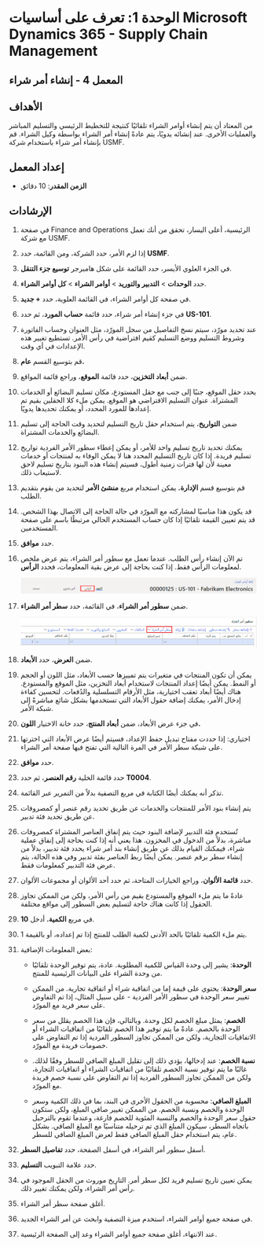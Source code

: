 ﻿---
lab:
    title: 'المعمل 4: إنشاء أمر شراء'
    module: 'الوحدة 1: تعرف على أساسيات Microsoft Dynamics 365 Supply Chain Management'
---

# الوحدة 1: تعرف على أساسيات Microsoft Dynamics 365 - Supply Chain Management

## المعمل 4 - إنشاء أمر شراء

## الأهداف

من المعتاد أن يتم إنشاء أوامر الشراء تلقائيًا كنتيجة للتخطيط الرئيسي والتسليم المباشر والعمليات الأخرى. عند إنشائه يدويًا، يتم عادةً إنشاء أمر الشراء بواسطة وكيل الشراء. قم بإنشاء أمر شراء باستخدام شركة USMF.

## إعداد المعمل

   - **الزمن المقدر**: 10 دقائق

## الإرشادات

1. في صفحة Finance and Operations الرئيسية، أعلى اليسار، تحقق من أنك تعمل مع شركة USMF.

1. إذا لزم الأمر، حدد الشركة، ومن القائمة، حدد **USMF**.

1. في الجزء العلوي الأيسر، حدد القائمة على شكل هامبرجر **توسيع جزء التنقل**.

1. حدد **الوحدات** >  **التدبير والتوريد** >  **أوامر الشراء** >  **كل أوامر الشراء**.

1. في صفحة كل أوامر الشراء، في القائمة العلوية، حدد **+ جديد**.

1. في جزء إنشاء أمر شراء، حدد قائمة **حساب المورد**، ثم حدد **US-101**.

1. عند تحديد مورّد، سيتم نسخ التفاصيل من سجل المورّد، مثل العنوان وحساب الفاتورة وشروط التسليم ووضع التسليم كقيم افتراضية في رأس الأمر. تستطيع تغيير هذه الإعدادات في أي وقت.

1. قم بتوسيع القسم **عام.**

1. ضمن **أبعاد التخزين**، حدد قائمة **الموقع**، وراجع قائمة المواقع.

1. يحدد حقل الموقع، جنبًا إلى جنب مع حقل المستودع، مكان تسليم البضائع أو الخدمات المشتراة. عنوان التسليم الافتراضي هو الموقع. يمكن ملء كلا الحقلين بقيم تم إعدادها للمورد المحدد، أو يمكنك تحديدها يدويًا.

1. ضمن **التواريخ**، يتم استخدام حقل تاريخ التسليم لتحديد وقت الحاجة إلى تسليم البضائع والخدمات المشتراة.

1. يمكنك تحديد تاريخ تسليم واحد للأمر، أو يمكن إعطاء سطور الأمر الفردية تواريخ تسليم فريدة. إذا كان تاريخ التسليم المحدد هنا لا يمكن الوفاء به لمنتجات أو خدمات معينة لأن لها فترات زمنية أطول، فسيتم إنشاء هذه البنود بتاريخ تسليم لاحق لاستيعاب ذلك.

1. قم بتوسيع قسم **الإدارة.** يمكن استخدام مربع **منشئ الأمر** لتحديد من يقوم بتقديم الطلب.

1. قد يكون هذا مناسبًا لمشاركته مع المورّد في حالة الحاجة إلى الاتصال بهذا الشخص. قد يتم تعيين القيمة تلقائيًا إذا كان حساب المستخدم الحالي مرتبطًا باسم على صفحة المستخدمين.

1. حدد **موافق**.

1. تم الآن إنشاء رأس الطلب. عندما تعمل مع سطور أمر الشراء، يتم عرض ملخص لمعلومات الرأس فقط. إذا كنت بحاجة إلى عرض بقية المعلومات، فحدد **الرأس**.

    ![صورة شاشة تعرض موقع قائمة الرأس](./media/lp1-m3-purchase-order-header-option.png)

1. ضمن **سطور أمر الشراء**، في القائمة، حدد **سطر أمر الشراء**.

    ![صورة شاشة توضح موقع خيار قائمة سطر أمر الشراء](./media/lp1-m3-purchase-order-purchase-order-line-menu.png)

1. ضمن **العرض**، حدد **الأبعاد**.

1. يمكن أن تكون المنتجات في متغيرات يتم تمييزها حسب الأبعاد، مثل اللون أو الحجم أو النمط. يمكن أيضًا إعداد المنتجات لاستخدام أبعاد التخزين، مثل الموقع والمستودع. هناك أيضًا أبعاد تعقب اختيارية، مثل الأرقام التسلسلية والدُفعات. لتحسين كفاءة إدخال الأمر، يمكنك إضافة حقول الأبعاد التي تستخدمها بشكل شائع مباشرةً إلى شبكة الأمر.

1. في جزء عرض الأبعاد، ضمن **أبعاد المنتج**، حدد خانة الاختيار **اللون.**

1. اختياري: إذا حددت مفتاح تبديل حفظ الإعداد، فسيتم أيضًا عرض الأبعاد التي اخترتها على شبكة سطر الأمر في المرة التالية التي تفتح فيها صفحة أمر الشراء.

1. حدد **موافق**.

1. حدد قائمة الخلية **رقم العنصر**، ثم حدد **T0004**.

1. تذكر أنه يمكنك أيضًا الكتابة في مربع التصفية بدلاً من التمرير عبر القائمة.

1. يتم إنشاء بنود الأمر للمنتجات والخدمات عن طريق تحديد رقم عنصر أو كمصروفات عن طريق تحديد فئة تدبير.

1. تُستخدم فئة التدبير لإضافة البنود حيث يتم إنفاق العناصر المشتراة كمصروفات مباشرة، بدلاً من الدخول في المخزون. هذا يعني أنه إذا كنت بحاجة إلى إنفاق عملية شراء، فيمكنك القيام بذلك عن طريق إنشاء بند أمر شراء يحدد فئة تدبير، بدلاً من إنشاء سطر برقم عنصر. يمكن أيضًا ربط العناصر بفئة تدبير وفي هذه الحالة، يتم عرض فئة التدبير كمعلومات فقط.

1. حدد **قائمة الألوان**، وراجع الخيارات المتاحة، ثم حدد أحد الألوان أو مجموعات الألوان.

1. عادةً ما يتم ملء الموقع والمستودع بقيم من رأس الأمر، ولكن من الممكن تجاوز الحقول إذا كانت هناك حاجة لتسليم بعض السطور إلى مواقع مختلفة.

1. في مربع **الكمية**، أدخل **10**.

1. يتم ملء الكمية تلقائيًا بالحد الأدنى لكمية الطلب للمنتج إذا تم إعداده، أو بالقيمة 1.

1. بعض المعلومات الإضافية:

    - **الوحدة**: يشير إلى وحدة القياس للكمية المطلوبة. عادة، يتم توفير الوحدة تلقائيًا من وحدة الشراء على البيانات الرئيسية للمنتج.

    - **سعر الوحدة**: يحتوي على قيمة إما من اتفاقية شراء أو اتفاقية تجارية. من الممكن تغيير سعر الوحدة في سطور الأمر الفردية - على سبيل المثال، إذا تم التفاوض على سعر فريد مع المورّد.

    - **الخصم**: يمثل مبلغ الخصم لكل وحدة. وبالتالي، فإن هذا الخصم يقلل من سعر الوحدة بالخصم. عادةً ما يتم توفير هذا الخصم تلقائيًا من اتفاقيات الشراء أو الاتفاقيات التجارية، ولكن من الممكن تجاوز السطور الفردية إذا تم التفاوض على خصومات فريدة مع المورّد.

    - **نسبة الخصم**: عند إدخالها، يؤدي ذلك إلى تقليل المبلغ الصافي للسطر وفقًا لذلك. غالبًا ما يتم توفير نسبة الخصم تلقائيًا من اتفاقيات الشراء أو اتفاقيات التجارة، ولكن من الممكن تجاوز السطور الفردية إذا تم التفاوض على نسبة خصم فريدة مع المورّد.

    - **المبلغ الصافي**: محسوبة من الحقول الأخرى في البند، بما في ذلك الكمية وسعر الوحدة والخصم ونسبة الخصم. من الممكن تغيير صافي المبلغ، ولكن ستكون حقول سعر الوحدة والخصم والنسبة المئوية للخصم فارغة، وعندما تقوم بالترحيل باتجاه السطر، سيكون المبلغ الذي تم ترحيله متناسبًا مع المبلغ الصافي. بشكل عام، يتم استخدام حقل المبلغ الصافي فقط لعرض المبلغ الصافي للسطر.

1. أسفل سطور أمر الشراء، في أسفل الصفحة، حدد **تفاصيل السطر**.

1. حدد علامة التبويب **التسليم**.

1. يمكن تعيين تاريخ تسليم فريد لكل سطر أمر. التاريخ موروث من الحقل الموجود في رأس أمر الشراء، ولكن يمكنك تغيير ذلك.

1. أغلق صفحة سطر أمر الشراء.

1. في صفحة جميع أوامر الشراء، استخدم ميزة التصفية وابحث عن أمر الشراء الجديد.

1. عند الانتهاء، أغلق صفحة جميع أوامر الشراء وعد إلى الصفحة الرئيسية.
